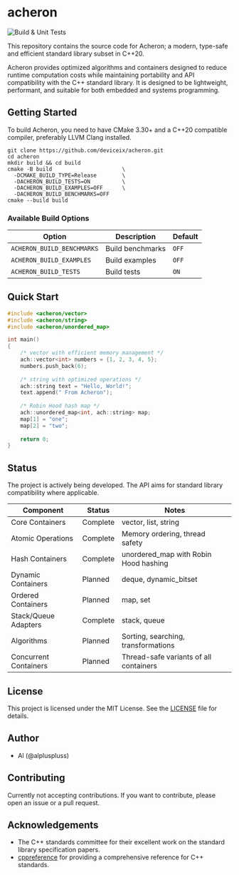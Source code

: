 # acheron

![Build & Unit Tests](https://github.com/deviceix/acheron/actions/workflows/build.yml/badge.svg)

This repository contains the source code for Acheron; a modern, type-safe and efficient
standard library subset in C++20.

Acheron provides optimized algorithms and containers designed to reduce runtime computation costs
while maintaining portability and API compatibility with the C++ standard library. It is designed to be
lightweight, performant, and suitable for both embedded and systems programming.

## Getting Started

To build Acheron, you need to have CMake 3.30+ and a C++20 compatible compiler, preferably LLVM Clang installed.

```shell
git clone https://github.com/deviceix/acheron.git
cd acheron
mkdir build && cd build
cmake -B build                      \
  -DCMAKE_BUILD_TYPE=Release        \
  -DACHERON_BUILD_TESTS=ON          \
  -DACHERON_BUILD_EXAMPLES=OFF      \
  -DACHERON_BUILD_BENCHMARKS=OFF
cmake --build build
```

### Available Build Options

| Option                      | Description      | Default |
|----------------------------|------------------|---------|
| `ACHERON_BUILD_BENCHMARKS` | Build benchmarks | `OFF`   |
| `ACHERON_BUILD_EXAMPLES`   | Build examples   | `OFF`   |
| `ACHERON_BUILD_TESTS`      | Build tests      | `ON`    |

## Quick Start

```c++
#include <acheron/vector>
#include <acheron/string>
#include <acheron/unordered_map>

int main()
{
    /* vector with efficient memory management */
    ach::vector<int> numbers = {1, 2, 3, 4, 5};
    numbers.push_back(6);
    
    /* string with optimized operations */
    ach::string text = "Hello, World!";
    text.append(" From Acheron");
    
    /* Robin Hood hash map */
    ach::unordered_map<int, ach::string> map;
    map[1] = "one";
    map[2] = "two";
    
    return 0;
}
```

## Status

The project is actively being developed. The API aims for standard library compatibility where applicable.

| Component             | Status   | Notes                                  |
|-----------------------|----------|----------------------------------------|
| Core Containers       | Complete | vector, list, string                   |
| Atomic Operations     | Complete | Memory ordering, thread safety         |
| Hash Containers       | Complete | unordered_map with Robin Hood hashing  |
| Dynamic Containers    | Planned  | deque, dynamic_bitset                  |
| Ordered Containers    | Planned  | map, set                               |
| Stack/Queue Adapters  | Complete | stack, queue                           |
| Algorithms            | Planned  | Sorting, searching, transformations    |
| Concurrent Containers | Planned  | Thread-safe variants of all containers |

## License

This project is licensed under the MIT License. See the [LICENSE](LICENSE) file for details.

## Author

- Al (@alpluspluss)

## Contributing

Currently not accepting contributions. If you want to contribute, please open an issue or a pull request.

## Acknowledgements

- The C++ standards committee for their excellent work on the standard library specification papers.
- [cppreference](https://en.cppreference.com/) for providing a comprehensive reference for C++ standards.
